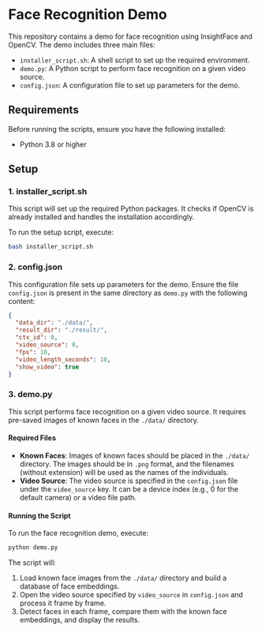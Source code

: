 # Face Recognition Demo

This repository contains a demo for face recognition using InsightFace and OpenCV. The demo includes three main files:

- `installer_script.sh`: A shell script to set up the required environment.
- `demo.py`: A Python script to perform face recognition on a given video source.
- `config.json`: A configuration file to set up parameters for the demo.

## Requirements

Before running the scripts, ensure you have the following installed:

- Python 3.8 or higher

## Setup

### 1. installer_script.sh

This script will set up the required Python packages. It checks if OpenCV is already installed and handles the installation accordingly.

To run the setup script, execute:

```bash
bash installer_script.sh
```

### 2. config.json

This configuration file sets up parameters for the demo. Ensure the file `config.json` is present in the same directory as `demo.py` with the following content:

```json
{
  "data_dir": "./data/",
  "result_dir": "./result/",
  "ctx_id": 0,
  "video_source": 0,
  "fps": 10,
  "video_length_seconds": 10,
  "show_video": true
}
```

### 3. demo.py

This script performs face recognition on a given video source. It requires pre-saved images of known faces in the `./data/` directory.

#### Required Files

- **Known Faces**: Images of known faces should be placed in the `./data/` directory. The images should be in `.png` format, and the filenames (without extension) will be used as the names of the individuals.
- **Video Source**: The video source is specified in the `config.json` file under the `video_source` key. It can be a device index (e.g., 0 for the default camera) or a video file path.

#### Running the Script

To run the face recognition demo, execute:

```bash
python demo.py
```

The script will:

1. Load known face images from the `./data/` directory and build a database of face embeddings.
2. Open the video source specified by `video_source` in `config.json` and process it frame by frame.
3. Detect faces in each frame, compare them with the known face embeddings, and display the results.
